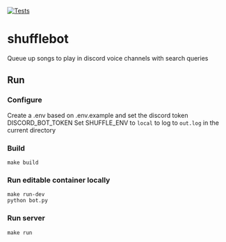 [![Tests](https://github.com/nathanielschutte/shufflebot/actions/workflows/test.yml/badge.svg)](https://github.com/nathanielschutte/shufflebot/actions/workflows/test.yml)

# shufflebot

Queue up songs to play in discord voice channels with search queries

## Run

### Configure
Create a .env based on .env.example and set the discord token DISCORD_BOT_TOKEN
Set SHUFFLE_ENV to `local` to log to `out.log` in the current directory

### Build
```
make build
```

### Run editable container locally
```
make run-dev
python bot.py
```

### Run server
```
make run
```
